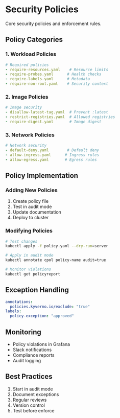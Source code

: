 # Security Policies

Core security policies and enforcement rules.

## Policy Categories

### 1. Workload Policies
```yaml
# Required policies
- require-resources.yaml    # Resource limits
- require-probes.yaml      # Health checks
- require-labels.yaml      # Metadata
- require-non-root.yaml    # Security context
```

### 2. Image Policies
```yaml
# Image security
- disallow-latest-tag.yaml  # Prevent :latest
- restrict-registries.yaml  # Allowed registries
- require-digest.yaml       # Image digest
```

### 3. Network Policies
```yaml
# Network security
- default-deny.yaml        # Default deny
- allow-ingress.yaml      # Ingress rules
- allow-egress.yaml       # Egress rules
```

## Policy Implementation

### Adding New Policies
1. Create policy file
2. Test in audit mode
3. Update documentation
4. Deploy to cluster

### Modifying Policies
```bash
# Test changes
kubectl apply -f policy.yaml --dry-run=server

# Apply in audit mode
kubectl annotate cpol policy-name audit=true

# Monitor violations
kubectl get policyreport
```

## Exception Handling
```yaml
annotations:
  policies.kyverno.io/exclude: "true"
labels:
  policy-exception: "approved"
```

## Monitoring
- Policy violations in Grafana
- Slack notifications
- Compliance reports
- Audit logging

## Best Practices
1. Start in audit mode
2. Document exceptions
3. Regular reviews
4. Version control
5. Test before enforce
